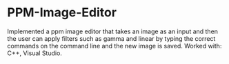 # PPM-Image-Editor
Implemented a ppm image editor that takes an image as an input and then the user can apply filters such as gamma and linear by
typing the correct commands on the command line and the new image is saved. 
Worked with: C++, Visual Studio. 
